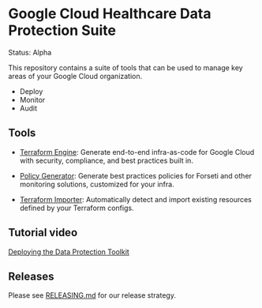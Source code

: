 # Google Cloud Healthcare Data Protection Suite

Status: Alpha

This repository contains a suite of tools that can be used to manage key areas
of your Google Cloud organization.

- Deploy
- Monitor
- Audit

## Tools

- [Terraform Engine](./docs/tfengine): Generate end-to-end infra-as-code for
    Google Cloud with security, compliance, and best practices built in.

- [Policy Generator](./docs/policygen): Generate best practices policies for
    Forseti and other monitoring solutions, customized for your infra.

- [Terraform Importer](./docs/tfimport): Automatically detect and import
    existing resources defined by your Terraform configs.

## Tutorial video

[Deploying the Data Protection Toolkit](https://www.youtube.com/watch?v=-wIutctaqr0)

## Releases

Please see [RELEASING.md](./RELEASING.md) for our release strategy.
